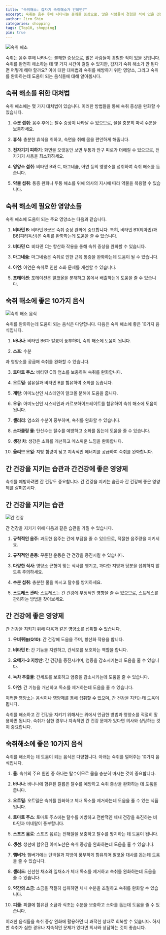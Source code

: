 ```yaml
---
title: "숙취해소: 갑자기 숙취해소가 안되면?"
excerpt: 숙취는 음주 후에 나타나는 불쾌한 증상으로, 많은 사람들이 경험한 적이 있을 것입니다. 숙취를 완전히 해소하는 데 몇 가지 시간이 걸릴 수 있지만, 갑자기 숙취 해소가 안 된다면 어떻게 해야 할까요?
author: Jirm Shin
categories: shopping
tags: [Top10, shopping]
pin: true
---
```


![숙취 해소](https://source.unsplash.com/1600x900/?hangover)

숙취는 음주 후에 나타나는 불쾌한 증상으로, 많은 사람들이 경험한 적이 있을 것입니다. 숙취를 완전히 해소하는 데 몇 가지 시간이 걸릴 수 있지만, 갑자기 숙취 해소가 안 된다면 어떻게 해야 할까요? 이에 대한 대처법과 숙취를 예방하기 위한 영양소, 그리고 숙취를 완화하는데 도움이 되는 음식들에 대해 알아봅시다.

## 숙취 해소를 위한 대처법

숙취 해소에는 몇 가지 대처법이 있습니다. 이러한 방법들을 통해 숙취 증상을 완화할 수 있습니다.

1. **수분 섭취**: 음주 후에는 탈수 증상이 나타날 수 있으므로, 물을 충분히 마셔 수분을 보충하세요.

2. **휴식**: 충분한 휴식을 취하고, 숙면을 취해 몸을 편안하게 해줍니다.

3. **전자기기 피하기**: 화면을 오랫동안 보면 두통과 안구 피로가 더해질 수 있으므로, 전자기기 사용을 최소화하세요.

4. **영양소 섭취**: 비타민 B와 C, 마그네슘, 아연 등의 영양소를 섭취하여 숙취 해소를 돕습니다.

5. **약물 섭취**: 통증 완화나 두통 해소를 위해 의사의 지시에 따라 약물을 복용할 수 있습니다.

## 숙취 해소에 필요한 영양소들

숙취 해소에 도움이 되는 주요 영양소는 다음과 같습니다.

1. **비타민 B**: 비타민 B군은 숙취 증상 완화에 중요합니다. 특히, 비타민 B1(티아민)과 B6(피리독신)은 숙취를 완화하는데 도움을 줄 수 있습니다.

2. **비타민 C**: 비타민 C는 항산화 작용을 통해 숙취 증상을 완화할 수 있습니다.

3. **마그네슘**: 마그네슘은 숙취로 인한 근육 통증을 완화하는데 도움이 될 수 있습니다.

4. **아연**: 아연은 숙취로 인한 소화 문제를 개선할 수 있습니다.

5. **포테이션**: 포테이션은 알코올을 분해하고 몸에서 배출하는데 도움을 줄 수 있습니다.

## 숙취 해소에 좋은 10가지 음식

![숙취 해소 음식](https://source.unsplash.com/1600x900/?hangover-food)

숙취를 완화하는데 도움이 되는 음식은 다양합니다. 다음은 숙취 해소에 좋은 10가지 음식입니다.

1. **바나나**: 비타민 B6과 칼륨이 풍부하며, 숙취 해소에 도움이 됩니다.

2. **스프**: 수분

과 영양소를 공급해 숙취를 완화할 수 있습니다.

3. **토마토 주스**: 비타민 C와 염소를 보충하여 숙취를 완화합니다.

4. **오트밀**: 섬유질과 비타민 B를 함유하여 소화를 돕습니다.

5. **계란**: 아미노산인 시스테인이 알코올 분해에 도움을 줍니다.

6. **우유**: 아미노산인 시스테인과 카르보하이드레이트를 함유하여 숙취 해소에 도움이 됩니다.

7. **샐러리**: 염소와 수분이 풍부하며, 숙취를 완화할 수 있습니다.

8. **스파클링 물**: 탄산수는 탈수를 예방하고 소화를 돕는데 도움을 줄 수 있습니다.

9. **생강 차**: 생강은 소화를 개선하고 메스꺼운 느낌을 완화합니다.

10. **올리브 오일**: 지방 함량이 낮고 지속적인 에너지를 공급하여 숙취를 완화합니다.

## 간 건강을 지키는 습관과 간건강에 좋은 영양제

숙취를 예방하려면 간 건강도 중요합니다. 간 건강을 지키는 습관과 간 건강에 좋은 영양제를 살펴봅시다.

## 간 건강을 지키는 습관

![간 건강](https://source.unsplash.com/1600x900/?liver-health)

간 건강을 지키기 위해 다음과 같은 습관을 가질 수 있습니다.

1. **규칙적인 음주**: 과도한 음주는 간에 부담을 줄 수 있으므로, 적절한 음주량을 지키세요.

2. **규칙적인 운동**: 꾸준한 운동은 간 건강을 증진시킬 수 있습니다.

3. **다양한 식사**: 영양소 균형이 맞는 식사를 챙기고, 과다한 지방과 당분을 섭취하지 않도록 주의하세요.

4. **수분 섭취**: 충분한 물을 마시고 탈수를 방지하세요.

5. **스트레스 관리**: 스트레스는 간 건강에 부정적인 영향을 줄 수 있으므로, 스트레스를 관리하는 방법을 찾아보세요.

## 간 건강에 좋은 영양제

간 건강을 지키기 위해 다음과 같은 영양소를 섭취할 수 있습니다.

1. **우비퀴놀(Q10)**: 간 건강에 도움을 주며, 항산화 작용을 합니다.

2. **비타민 E**: 간 기능을 지원하고, 간세포를 보호하는 역할을 합니다.

3. **오메가-3 지방산**: 간 건강을 증진시키며, 염증을 감소시키는데 도움을 줄 수 있습니다.

4. **녹차 추출물**: 간세포를 보호하고 염증을 감소시키는데 도움을 줄 수 있습니다.

5. **아연**: 간 기능을 개선하고 독소를 제거하는데 도움을 줄 수 있습니다.

이러한 영양소는 음식이나 영양제를 통해 섭취할 수 있으며, 간 건강을 지키는데 도움이 됩니다.

숙취를 해소하고 간 건강을 지키기 위해서는 위에서 언급한 방법과 영양소를 적절히 활용하면 됩니다. 숙취가 심한 경우나 지속적인 간 건강 문제가 있다면 의사와 상담하는 것이 중요합니다.

## 숙취해소에 좋은 10가지 음식

숙취를 해소하는 데 도움이 되는 음식은 다양합니다. 아래는 숙취를 덜어주는 10가지 음식입니다.

1. **물**: 숙취의 주요 원인 중 하나는 탈수이므로 물을 충분히 마시는 것이 중요합니다.

2. **바나나**: 바나나에 함유된 칼륨은 탈수를 예방하고 숙취 증상을 완화하는 데 도움을 줍니다.

3. **오트밀**: 오트밀은 숙취를 완화하고 체내 독소를 제거하는데 도움을 줄 수 있는 식품입니다.

4. **토마토 주스**: 토마토 주스에는 탈수를 예방하고 전반적인 체내 건강을 촉진하는 비타민과 미네랄이 풍부합니다.

5. **스포츠 음료**: 스포츠 음료는 전해질을 보충하고 탈수를 방지하는 데 도움이 됩니다.

6. **생선**: 생선에 함유된 아미노산은 숙취 증상을 완화하는데 도움을 줄 수 있습니다.

7. **햄버거**: 햄버거에는 단백질과 지방이 풍부하게 함유되어 알코올 대사를 돕는데 도움을 줄 수 있습니다.

8. **샐러드**: 신선한 채소와 잎채소가 체내 독소를 제거하고 숙취를 완화하는데 도움을 줄 수 있습니다.

9. **약간의 소금**: 소금을 적절히 섭취하면 체내 수분을 조절하고 숙취를 완화할 수 있습니다.

10. **피클**: 피클에 함유된 소금과 식초는 수분을 보충하고 소화를 돕는데 도움을 줄 수 있습니다.

이러한 음식들을 숙취 증상 완화에 활용하면 더 쾌적한 상태로 회복할 수 있습니다. 하지만 숙취가 심한 경우나 지속적인 문제가 있다면 의사와 상담하는 것이 좋습니다.




